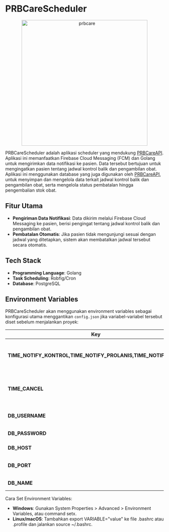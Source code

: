 # PRBCareScheduler

<p align="center">
<img src="https://github.com/user-attachments/assets/50eea6b6-e922-4dda-a036-3fbf1704458d" alt="prbcare" width="400">
</p>

PRBCareScheduler adalah aplikasi scheduler yang mendukung [PRBCareAPI](https://github.com/scrkiddie/PRBCareApi). Aplikasi ini memanfaatkan Firebase Cloud Messaging (FCM) dan Golang untuk mengirimkan data notifikasi ke pasien. Data tersebut bertujuan untuk mengingatkan pasien tentang jadwal kontrol balik dan pengambilan obat. Aplikasi ini menggunakan database yang juga digunakan oleh [PRBCareAPI](https://github.com/scrkiddie/PRBCareApi), untuk menyimpan dan mengelola data terkait jadwal kontrol balik dan pengambilan obat, serta mengelola status pembatalan hingga pengembalian stok obat.

## Fitur Utama

- **Pengiriman Data Notifikasi**: Data dikirim melalui Firebase Cloud Messaging ke pasien, berisi pengingat tentang jadwal kontrol balik dan pengambilan obat.
- **Pembatalan Otomatis**: Jika pasien tidak mengunjungi sesuai dengan jadwal yang ditetapkan, sistem akan membatalkan jadwal tersebut secara otomatis.

## Tech Stack

- **Programming Language**: Golang
- **Task Scheduling**: Robfig/Cron
- **Database**: PostgreSQL


## Environment Variables
PRBCareScheduler akan menggunakan environment variables sebagai konfigurasi utama menggantikan `config.json` jika variabel-variabel tersebut diset sebelum menjalankan proyek:

| Key                                                                | Type    | Deskripsi                           | Contoh                                                       |
|--------------------------------------------------------------------|---------|-------------------------------------|--------------------------------------------------------------|
| **TIME_NOTIFY_KONTROL,TIME_NOTIFY_PROLANIS,TIME_NOTIFY_OBAT** | `string`| Waktu notifikasi dalam format cron. | `* * * * *`                                                       |
| **TIME_CANCEL**                                                    | `string`| Waktu pembatalan dalam format cron. | `* * * * *`                                                       |
| **DB_USERNAME**                                                    | `string`| Nama pengguna database.             | `root`                                                       |
| **DB_PASSWORD**                                                    | `string`| Kata sandi database.                | `password123`                                                |
| **DB_HOST**                                                        | `string`| Host database.                      | `localhost`                                                  |
| **DB_PORT**                                                        | `int`   | Port koneksi database.              | `3306`                                                       |
| **DB_NAME**                                                        | `string`| Nama database.                      | `prbcare`                                                    |

Cara Set Environment Variables:
- **Windows**: Gunakan System Properties > Advanced > Environment Variables, atau command setx.
- **Linux/macOS**: Tambahkan export VARIABLE="value" ke file .bashrc atau .profile dan jalankan source ~/.bashrc.